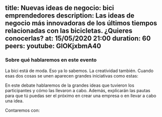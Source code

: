 title: Nuevas ideas de negocio: bici emprendedores
description: Las ideas de negocio más innovadoras de los últimos tiempos relacionadas con las bicicletas. ¿Quieres conocerlas?
at: 15/05/2020 21:00
duration: 60
peers: 
youtube: GlOKjxbmA40
----
### Sobre qué hablaremos en este evento
La bici está de moda. Eso ya lo sabemos. La creatividad también. Cuando esas dos cosas se unen aparecen grandes iniciativas como estas: 

En este debate hablaremos de la grandes ideas que tuvieron los participantes y cómo las llevaron a cabo. Además, explicarán las pautas para que tú puedas ser el próximo en crear una empresa o en llevar a cabo una idea.

Contaremos con: 
